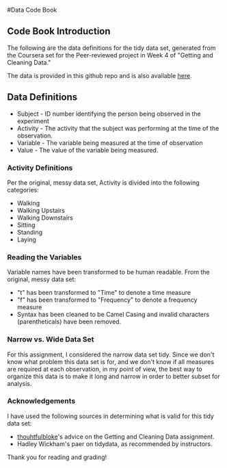 #Data Code Book

## Code Book Introduction

The following are the data definitions for the tidy data set, generated from the Coursera set for the Peer-reviewed project in Week 4 of "Getting and Cleaning Data."

The data is provided in this github repo and is also available [here](https://d396qusza40orc.cloudfront.net/getdata%2Fprojectfiles%2FUCI%20HAR%20Dataset.zip).

## Data Definitions
* Subject - ID number identifying the person being observed in the experiment
* Activity - The activity that the subject was performing at the time of the observation.
* Variable - The variable being measured at the time of observation
* Value - The value of the variable being measured.

### Activity Definitions
Per the original, messy data set, Activity is divided into the following categories:
* Walking
* Walking Upstairs
* Walking Downstairs
* Sitting
* Standing
* Laying

### Reading the Variables
Variable names have been transformed to be human readable. From the original, messy data set:
* "t" has been transformed to "Time" to denote a time measure
* "f" has been transformed to "Frequency" to denote a frequency measure
* Syntax has been cleaned to be Camel Casing and invalid characters (parentheticals) have been removed.

### Narrow vs. Wide Data Set
For this assignment, I considered the narrow data set tidy. Since we don't know what problem this data set is for, and we don't know if all measures are required at each observation, in my point of view, the best way to organize this data is to make it long and narrow in order to better subset for analysis.

### Acknowledgements
I have used the following sources in determining what is valid for this tidy data set:
* [thouhtfulbloke](https://thoughtfulbloke.wordpress.com/2015/09/09/getting-and-cleaning-the-assignment/)'s advice on the Getting and Cleaning Data assignment.
* Hadley Wickham's paer on tidydata, as recommended by instructors.

Thank you for reading and grading!
